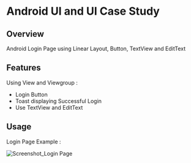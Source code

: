 # Android UI and UI Case Study

## Overview
Android Login Page using Linear Layout, Button, TextView and EditText

## Features
Using View and Viewgroup :
- Login Button
- Toast displaying Successful Login
- Use TextView and EditText

## Usage
Login Page Example :

![Screenshot_Login Page](https://user-images.githubusercontent.com/56164259/68088233-646aa580-fe8f-11e9-8735-e5fb469e8642.png)

